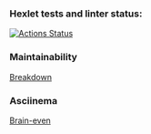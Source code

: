### Hexlet tests and linter status:
[![Actions Status](https://github.com/NikoKrauche/frontend-project-44/workflows/hexlet-check/badge.svg)](https://github.com/NikoKrauche/frontend-project-44/actions)

### Maintainability
[Breakdown](https://codeclimate.com/github/NikoKrauche/frontend-project-44)

### Asciinema
[Brain-even](https://asciinema.org/a/NAldZtGO729uVRWV5Da5bIo7p)